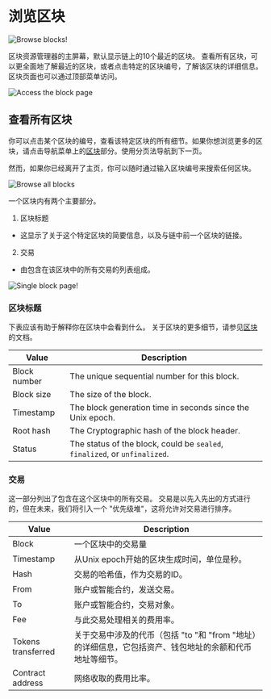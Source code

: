 # 浏览区块

![Browse blocks!](../../../assets/images/block-tx.png "View blocks on zkSync")

区块资源管理器的主屏幕，默认显示链上的10个最近的区块。
查看所有区块，可以更全面地了解最近的区块，或者点击特定的区块编号，了解该区块的详细信息。
区块页面也可以通过顶部菜单访问。

![Access the block page](../../../assets/images/block-menu.png "Blocks menu")

## 查看所有区块

你可以点击某个区块的编号，查看该特定区块的所有细节。如果你想浏览更多的区块，请点击导航菜单上的[区块](https://explorer.zksync.io/blocks/)部分。使用分页法导航到下一页。

然而，如果你已经离开了主页，你可以随时通过输入区块编号来搜索任何区块。

![Browse all blocks](../../../assets/images/view-block.png "Browse all blocks")

一个区块内有两个主要部分。

1. 区块标题
- 这显示了关于这个特定区块的简要信息，以及与链中前一个区块的链接。
2. 交易
- 由包含在该区块中的所有交易的列表组成。

![Single block page!](../../../assets/images/single-block.png "View a single block")

### 区块标题

下表应该有助于解释你在区块中会看到什么。
关于区块的更多细节，请参见[区块](.../.../dev/developer-guides/transactions/blocks.md)的文档。

| Value        | Description                                                                |
| ------------ | -------------------------------------------------------------------------- |
| Block number | The unique sequential number for this block.                               |
| Block size   | The size of the block.                                                     |
| Timestamp    | The block generation time in seconds since the Unix epoch.                 |
| Root hash    | The Cryptographic hash of the block header.                                |
| Status       | The status of the block, could be `sealed`, `finalized`, or `unfinalized`. |

### 交易

这一部分列出了包含在这个区块中的所有交易。
交易是以先入先出的方式进行的，但在未来，我们将引入一个 "优先级堆"，这将允许对交易进行排序。

| Value              | Description                                                 |
| ------------------ | ----------------------------------------------------------- |
| Block              | 一个区块中的交易量                                                   |
| Timestamp          | 从Unix epoch开始的区块生成时间，单位是秒。                                  |
| Hash               | 交易的哈希值，作为交易的ID。                                             |
| From               | 账户或智能合约，发送交易。                                               |
| To                 | 账户或智能合约，交易对象。                                               |
| Fee                | 与此交易处理相关的费用率。                                               |
| Tokens transferred | 关于交易中涉及的代币（包括 "to "和 "from "地址）的详细信息，它包括资产、钱包地址的余额和代币地址等细节。 |
| Contract address   | 网络收取的费用比率。                                                  |
